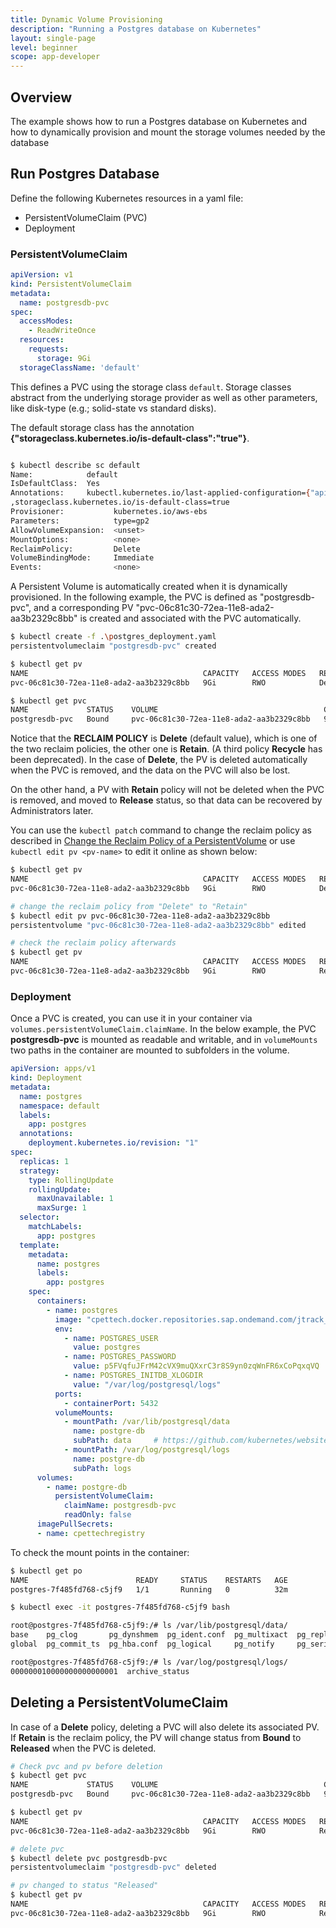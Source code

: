 ```yaml
---
title: Dynamic Volume Provisioning
description: "Running a Postgres database on Kubernetes"
layout: single-page
level: beginner
scope: app-developer
---
```


## Overview
The example shows how to run a Postgres database on Kubernetes and how to dynamically provision and mount the storage 
volumes needed by the database

## Run Postgres Database
Define the following Kubernetes resources in a yaml file:

- PersistentVolumeClaim (PVC)
- Deployment

### PersistentVolumeClaim

```yaml
apiVersion: v1
kind: PersistentVolumeClaim
metadata:
  name: postgresdb-pvc
spec:
  accessModes:
    - ReadWriteOnce
  resources:
    requests:
      storage: 9Gi
  storageClassName: 'default'
```

This defines a PVC using the storage class `default`. Storage classes abstract from the underlying storage provider as well 
as other parameters, like disk-type (e.g.; solid-state vs standard disks).

The default storage class has the annotation **{"storageclass.kubernetes.io/is-default-class":"true"}**.

```bash

$ kubectl describe sc default
Name:            default
IsDefaultClass:  Yes
Annotations:     kubectl.kubernetes.io/last-applied-configuration={"apiVersion":"storage.k8s.io/v1beta1","kind":"StorageClass","metadata":{"annotations":{"storageclass.kubernetes.io/is-default-class":"true"},"labels":{"addonmanager.kubernetes.io/mode":"Exists"},"name":"default","namespace":""},"parameters":{"type":"gp2"},"provisioner":"kubernetes.io/aws-ebs"}
,storageclass.kubernetes.io/is-default-class=true
Provisioner:           kubernetes.io/aws-ebs
Parameters:            type=gp2
AllowVolumeExpansion:  <unset>
MountOptions:          <none>
ReclaimPolicy:         Delete
VolumeBindingMode:     Immediate
Events:                <none>

```

A Persistent Volume is automatically created when it is dynamically provisioned. In the following example, the PVC is defined 
as "postgresdb-pvc", and a corresponding PV "pvc-06c81c30-72ea-11e8-ada2-aa3b2329c8bb" is created and associated with the PVC automatically.

```bash
$ kubectl create -f .\postgres_deployment.yaml
persistentvolumeclaim "postgresdb-pvc" created

$ kubectl get pv
NAME                                       CAPACITY   ACCESS MODES   RECLAIM POLICY   STATUS    CLAIM                    STORAGECLASS   REASON    AGE
pvc-06c81c30-72ea-11e8-ada2-aa3b2329c8bb   9Gi        RWO            Delete           Bound     default/postgresdb-pvc   default                  3s

$ kubectl get pvc
NAME             STATUS    VOLUME                                     CAPACITY   ACCESS MODES   STORAGECLASS   AGE
postgresdb-pvc   Bound     pvc-06c81c30-72ea-11e8-ada2-aa3b2329c8bb   9Gi        RWO            default        8s
```

Notice that the **RECLAIM POLICY** is **Delete** (default value), which is one of the two reclaim policies, the other
one is **Retain**. (A third policy **Recycle** has been deprecated). In the case of **Delete**, the PV is deleted automatically 
when the PVC is removed, and the data on the PVC will also be lost.

On the other hand, a PV with **Retain** policy will not be deleted when the PVC is removed, and moved to **Release** status, so 
that data can be recovered by Administrators later.

You can use the `kubectl patch` command to change the reclaim policy as described in [Change the Reclaim Policy of a PersistentVolume](https://kubernetes.io/docs/tasks/administer-cluster/change-pv-reclaim-policy/)
or use `kubectl edit pv <pv-name>` to edit it online as shown below:

```bash
$ kubectl get pv
NAME                                       CAPACITY   ACCESS MODES   RECLAIM POLICY   STATUS    CLAIM                    STORAGECLASS   REASON    AGE
pvc-06c81c30-72ea-11e8-ada2-aa3b2329c8bb   9Gi        RWO            Delete           Bound     default/postgresdb-pvc   default                  44m

# change the reclaim policy from "Delete" to "Retain"
$ kubectl edit pv pvc-06c81c30-72ea-11e8-ada2-aa3b2329c8bb
persistentvolume "pvc-06c81c30-72ea-11e8-ada2-aa3b2329c8bb" edited

# check the reclaim policy afterwards
$ kubectl get pv
NAME                                       CAPACITY   ACCESS MODES   RECLAIM POLICY   STATUS    CLAIM                    STORAGECLASS   REASON    AGE
pvc-06c81c30-72ea-11e8-ada2-aa3b2329c8bb   9Gi        RWO            Retain           Bound     default/postgresdb-pvc   default                  45m
```

### Deployment

Once a PVC is created, you can use it in your container via `volumes.persistentVolumeClaim.claimName`. In the below 
example, the PVC **postgresdb-pvc** is mounted as readable and writable, and in `volumeMounts` two paths in the container are mounted to subfolders in the volume.

```yaml
apiVersion: apps/v1
kind: Deployment
metadata:
  name: postgres
  namespace: default
  labels:
    app: postgres
  annotations:
    deployment.kubernetes.io/revision: "1"
spec:
  replicas: 1
  strategy:
    type: RollingUpdate
    rollingUpdate:
      maxUnavailable: 1
      maxSurge: 1
  selector:
    matchLabels:
      app: postgres
  template:
    metadata:
      name: postgres
      labels:
        app: postgres
    spec:
      containers:
        - name: postgres
          image: "cpettech.docker.repositories.sap.ondemand.com/jtrack_postgres:howto"
          env:
            - name: POSTGRES_USER
              value: postgres
            - name: POSTGRES_PASSWORD
              value: p5FVqfuJFrM42cVX9muQXxrC3r8S9yn0zqWnFR6xCoPqxqVQ
            - name: POSTGRES_INITDB_XLOGDIR
              value: "/var/log/postgresql/logs"
          ports:
            - containerPort: 5432
          volumeMounts:
            - mountPath: /var/lib/postgresql/data
              name: postgre-db
              subPath: data     # https://github.com/kubernetes/website/pull/2292.  Solve the issue of crashing initdb due to non-empty directory (i.e. lost+found)
            - mountPath: /var/log/postgresql/logs
              name: postgre-db
              subPath: logs
      volumes:
        - name: postgre-db
          persistentVolumeClaim:
            claimName: postgresdb-pvc
            readOnly: false
      imagePullSecrets:
      - name: cpettechregistry

```

To check the mount points in the container:

```bash
$ kubectl get po
NAME                        READY     STATUS    RESTARTS   AGE
postgres-7f485fd768-c5jf9   1/1       Running   0          32m

$ kubectl exec -it postgres-7f485fd768-c5jf9 bash

root@postgres-7f485fd768-c5jf9:/# ls /var/lib/postgresql/data/
base    pg_clog       pg_dynshmem  pg_ident.conf  pg_multixact  pg_replslot  pg_snapshots  pg_stat_tmp  pg_tblspc    PG_VERSION  postgresql.auto.conf  postmaster.opts
global  pg_commit_ts  pg_hba.conf  pg_logical     pg_notify     pg_serial    pg_stat       pg_subtrans  pg_twophase  pg_xlog     postgresql.conf       postmaster.pid

root@postgres-7f485fd768-c5jf9:/# ls /var/log/postgresql/logs/
000000010000000000000001  archive_status

```

## Deleting a PersistentVolumeClaim

In case of a **Delete** policy, deleting a PVC will also delete its associated PV. If **Retain** is the reclaim policy, the 
PV will change status from **Bound** to **Released** when the PVC is deleted.

```bash
# Check pvc and pv before deletion
$ kubectl get pvc
NAME             STATUS    VOLUME                                     CAPACITY   ACCESS MODES   STORAGECLASS   AGE
postgresdb-pvc   Bound     pvc-06c81c30-72ea-11e8-ada2-aa3b2329c8bb   9Gi        RWO            default        50m

$ kubectl get pv
NAME                                       CAPACITY   ACCESS MODES   RECLAIM POLICY   STATUS    CLAIM                    STORAGECLASS   REASON    AGE
pvc-06c81c30-72ea-11e8-ada2-aa3b2329c8bb   9Gi        RWO            Retain           Bound     default/postgresdb-pvc   default                  50m

# delete pvc
$ kubectl delete pvc postgresdb-pvc
persistentvolumeclaim "postgresdb-pvc" deleted

# pv changed to status "Released"
$ kubectl get pv
NAME                                       CAPACITY   ACCESS MODES   RECLAIM POLICY   STATUS     CLAIM                    STORAGECLASS   REASON    AGE
pvc-06c81c30-72ea-11e8-ada2-aa3b2329c8bb   9Gi        RWO            Retain           Released   default/postgresdb-pvc   default                  51m
```